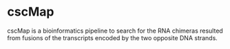 # cscMap
cscMap is a bioinformatics pipeline to search for the RNA chimeras resulted from fusions of the transcripts encoded by the two opposite DNA strands.
